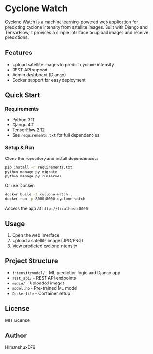 # Cyclone Watch

Cyclone Watch is a machine learning-powered web application for predicting cyclone intensity from satellite images. Built with Django and TensorFlow, it provides a simple interface to upload images and receive predictions.

## Features

- Upload satellite images to predict cyclone intensity
- REST API support
- Admin dashboard (Django)
- Docker support for easy deployment

## Quick Start

### Requirements

- Python 3.11
- Django 4.2
- TensorFlow 2.12
- See `requirements.txt` for full dependencies

### Setup & Run

Clone the repository and install dependencies:

```bash
pip install -r requirements.txt
python manage.py migrate
python manage.py runserver
```

Or use Docker:

```bash
docker build -t cyclone-watch .
docker run -p 8000:8000 cyclone-watch
```

Access the app at `http://localhost:8000`

## Usage

1. Open the web interface
2. Upload a satellite image (JPG/PNG)
3. View predicted cyclone intensity

## Project Structure

- `intensitymodel/` - ML prediction logic and Django app
- `rest_api/` - REST API endpoints
- `media/` - Uploaded images
- `model.h5` - Pre-trained ML model
- `Dockerfile` - Container setup

## License

MIT License

## Author

HimanshuxD79
